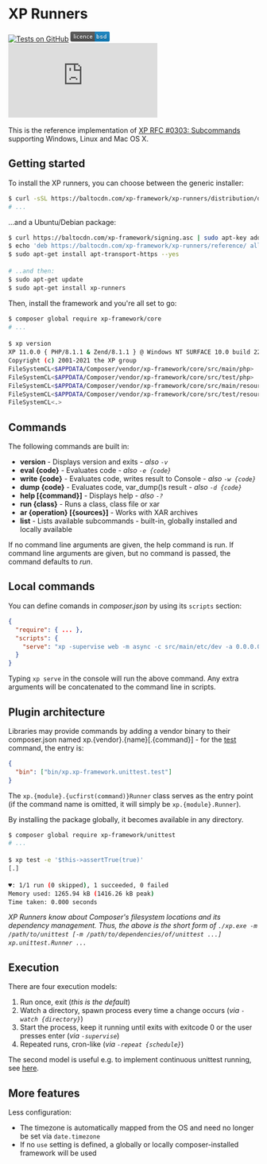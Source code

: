 XP Runners
==========
[![Tests on GitHub](https://github.com/xp-runners/reference/workflows/Tests/badge.svg)](https://github.com/xp-runners/reference/actions)
[![BSD License](https://raw.githubusercontent.com/xp-framework/web/master/static/licence-bsd.png)](https://github.com/xp-runners/reference/blob/master/LICENSE.md)
[![Balto](https://badgen.net/https/xp.baltorepo.com/xp-runners/badge/repos.json)](https://xp.baltorepo.com/xp-runners/)

This is the reference implementation of [XP RFC #0303: Subcommands](https://github.com/xp-framework/rfc/issues/303) supporting Windows, Linux and Mac OS X.

Getting started
---------------
To install the XP runners, you can choose between the generic installer:

```sh
$ curl -sSL https://baltocdn.com/xp-framework/xp-runners/distribution/downloads/i/installer/setup-8.6.2.sh | sh
# ...
```

...and a Ubuntu/Debian package:

```sh
$ curl https://baltocdn.com/xp-framework/signing.asc | sudo apt-key add -
$ echo 'deb https://baltocdn.com/xp-framework/xp-runners/reference/ all main' | sudo tee -a /etc/apt/sources.list.d/xp.list
$ sudo apt-get install apt-transport-https --yes

# ..and then:
$ sudo apt-get update
$ sudo apt-get install xp-runners
```

Then, install the framework and you're all set to go:

```sh
$ composer global require xp-framework/core
# ...

$ xp version
XP 11.0.0 { PHP/8.1.1 & Zend/8.1.1 } @ Windows NT SURFACE 10.0 build 22000 (Windows 10) AMD64
Copyright (c) 2001-2021 the XP group
FileSystemCL<$APPDATA/Composer/vendor/xp-framework/core/src/main/php>
FileSystemCL<$APPDATA/Composer/vendor/xp-framework/core/src/test/php>
FileSystemCL<$APPDATA/Composer/vendor/xp-framework/core/src/main/resources>
FileSystemCL<$APPDATA/Composer/vendor/xp-framework/core/src/test/resources>
FileSystemCL<.>
```

Commands
--------
The following commands are built in:

* **version** - Displays version and exits - *also `-v`*
* **eval {code}** - Evaluates code - *also `-e {code}`*
* **write {code}** - Evaluates code, writes result to Console - *also `-w {code}`*
* **dump {code}** - Evaluates code, var_dump()s result - *also `-d {code}`*
* **help [{command}]** - Displays help - *also `-?`*
* **run {class}** - Runs a class, class file or xar
* **ar {operation} [{sources}]** - Works with XAR archives
* **list** - Lists available subcommands - built-in, globally installed and locally available

If no command line arguments are given, the help command is run. If command line arguments are given, but no command is passed, the command defaults to *run*.

Local commands
--------------
You can define comands in *composer.json* by using its `scripts` section:

```json
{
  "require": { ... },
  "scripts": {
    "serve": "xp -supervise web -m async -c src/main/etc/dev -a 0.0.0.0:80 com.example.App"
  }
}
```

Typing `xp serve` in the console will run the above command. Any extra arguments will be concatenated to the command line in scripts.

Plugin architecture
-------------------
Libraries may provide commands by adding a vendor binary to their composer.json named xp.{vendor}.{name}[.{command}] - for the [test](https://github.com/xp-framework/unittest/blob/master/bin/xp.xp-framework.unittest.test) command, the entry is:

```json
{
  "bin": ["bin/xp.xp-framework.unittest.test"]
}
```

The `xp.{module}.{ucfirst(command)}Runner` class serves as the entry point (if the command name is omitted, it will simply be `xp.{module}.Runner`).

By installing the package globally, it becomes available in any directory.

```sh
$ composer global require xp-framework/unittest
# ...

$ xp test -e '$this->assertTrue(true)'
[.]

♥: 1/1 run (0 skipped), 1 succeeded, 0 failed
Memory used: 1265.94 kB (1416.26 kB peak)
Time taken: 0.000 seconds
```

*XP Runners know about Composer's filesystem locations and its dependency management. Thus, the above is the short form of `./xp.exe -m /path/to/unittest [-m /path/to/dependencies/of/unittest ...] xp.unittest.Runner ...`*

Execution
---------
There are four execution models:

1. Run once, exit (*this is the default*)
2. Watch a directory, spawn process every time a change occurs (*via `-watch {directory}`*)
3. Start the process, keep it running until exits with exitcode 0 or the user presses enter (*via `-supervise`*)
4. Repeated runs, cron-like (*via `-repeat {schedule}`*)

The second model is useful e.g. to implement continuous unittest running, see [here](https://github.com/xp-framework/xp-runners/pull/24).

More features
-------------
Less configuration:

* The timezone is automatically mapped from the OS and need no longer be set via `date.timezone`
* If no `use` setting is defined, a globally or locally composer-installed framework will be used
